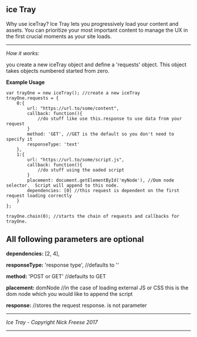 
ice Tray
-----------------
Why use iceTray?  Ice Tray lets you progressively load your content and assets.  You can prioritize your most important content to manage the UX in the first crucial moments as your site loads.

----------------------------------------------------------------------------------------------------------------------------

*How it works:*

you create a new iceTray object and define a 'requests' object.  This object takes objects numbered started from zero.

**Example Usage**


    var trayOne = new iceTray(); //create a new iceTray
    trayOne.requests = {
        0:{
            url: "https://url.to/some/content",
            callback: function(){
                //do stuff like use this.response to use data from your request
            }
            method: 'GET', //GET is the default so you don't need to specify it
            responseType: 'text'
        },
        1:{
            url: "https://url.to/some/script.js",
            callback: function(){
                //do stuff using the oaded script
            }
            placement: document.getElementById('myNode'), //Dom node selector.  Script will append to this node.
            dependencies: [0] //this request is dependent on the first request loading correctly
        }
    };

    trayOne.chain(0); //starts the chain of requests and callbacks for trayOne.



**All following parameters are optional**
-------------------------------------
**dependencies:** [2, 4], 

**responseType:** 'response type', //defaults to ''

**method:** 'POST or GET' //defaults to GET

**placement:**  domNode //in the case of loading external JS or CSS this is the dom node which you would like to append the script

**response:** //stores the request response.  is not parameter

------------------------------------------------------------------------------------------------------------

*Ice Tray - Copyright Nick Freese 2017*

-------------------------------
